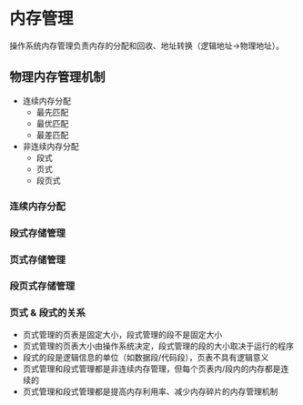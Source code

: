 # 内存管理

操作系统内存管理负责内存的分配和回收、地址转换（逻辑地址-&gt;物理地址）。

## 物理内存管理机制

* 连续内存分配
  * 最先匹配
  * 最优匹配
  * 最差匹配
* 非连续内存分配
  * 段式
  * 页式
  * 段页式

### 连续内存分配

### 段式存储管理

### 页式存储管理

### 段页式存储管理

### 页式 & 段式的关系

* 页式管理的页表是固定大小，段式管理的段不是固定大小
* 页式管理的页表大小由操作系统决定，段式管理的段的大小取决于运行的程序
* 段式的段是逻辑信息的单位（如数据段/代码段），页表不具有逻辑意义
* 页式管理和段式管理都是非连续内存管理，但每个页表内/段内的内存都是连续的
* 页式管理和段式管理都是提高内存利用率、减少内存碎片的内存管理机制

